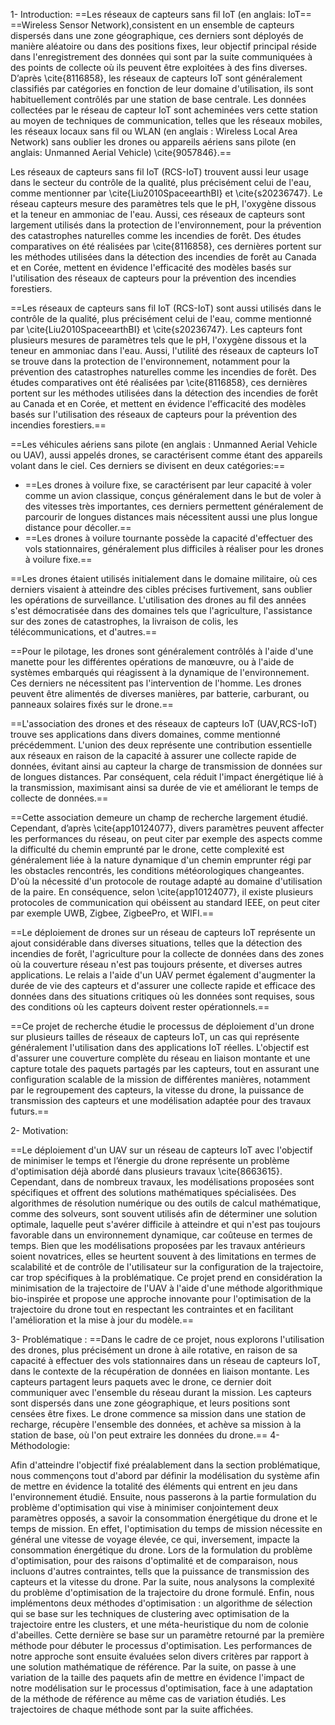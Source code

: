 1- Introduction:
==Les réseaux de capteurs sans fil IoT (en anglais: IoT==
 ==Wireless Sensor Network),consistent en un ensemble de capteurs dispersés dans une zone géographique, ces derniers sont déployés de manière aléatoire ou dans des positions fixes, leur objectif principal réside dans l'enregistrement des données qui sont par la suite communiquées à des points de collecte où ils peuvent être exploitées à des fins diverses. D’après \cite{8116858}, les réseaux de capteurs IoT sont généralement classifiés par catégories en fonction de leur domaine d'utilisation, ils sont habituellement contrôlés par une station de base centrale. Les données collectées par le réseau de capteur IoT sont acheminées vers cette station au moyen de  techniques de communication, telles que les réseaux mobiles, les réseaux locaux sans fil ou WLAN (en anglais : Wireless Local Area Network) sans oublier les drones ou appareils aériens sans pilote (en anglais: Unmanned Aerial Vehicle) \cite{9057846}.==
 

Les réseaux de capteurs sans fil IoT (RCS-IoT) trouvent aussi leur usage dans le secteur du contrôle de la qualité, plus précisément celui de  l'eau, comme mentionner par \cite{Liu2010SpaceearthBI} et \cite{s20236747}. Le réseau capteurs mesure des paramètres tels que le pH, l'oxygène dissous et la teneur en ammoniac de l'eau. Aussi, ces réseaux de capteurs sont largement utilisés dans la protection de l'environnement, pour la prévention des catastrophes naturelles comme les incendies de forêt. Des études comparatives on été  réalisées par \cite{8116858}, ces dernières portent   sur les méthodes utilisées  dans la  détection des incendies de forêt au Canada et en Corée, mettent en évidence l'efficacité des modèles basés sur l'utilisation des réseaux de capteurs pour la prévention des incendies forestiers.



==Les réseaux de capteurs sans fil IoT (RCS-IoT) sont aussi utilisés dans le contrôle de la qualité, plus précisément celui de l'eau, comme mentionné par \cite{Liu2010SpaceearthBI} et \cite{s20236747}. Les capteurs font plusieurs mesures de paramètres tels que le pH, l'oxygène dissous et la teneur en ammoniac dans l'eau. Aussi, l'utilité des réseaux de capteurs IoT se trouve   dans la protection de l'environnement, notamment pour la prévention des catastrophes naturelles comme les incendies de forêt. Des études comparatives ont été réalisées par \cite{8116858}, ces dernières portent sur les méthodes utilisées dans la détection des incendies de forêt au Canada et en Corée, et mettent en évidence l'efficacité des modèles basés sur l'utilisation des réseaux de capteurs pour la prévention des incendies forestiers.==

==Les véhicules aériens sans pilote (en anglais : Unmanned Aerial Vehicle ou UAV), aussi appelés drones, se caractérisent comme étant des appareils volant dans le ciel. Ces derniers se divisent en deux catégories:==
- ==Les drones à voilure fixe, se caractérisent par leur capacité à voler comme un avion classique, conçus généralement dans le but de voler à des vitesses très importantes, ces derniers permettent généralement de parcourir de longues distances mais nécessitent aussi une plus longue distance pour décoller.==
- ==Les drones à voilure tournante possède la capacité d'effectuer des vols stationnaires, généralement plus difficiles à réaliser pour les drones à voilure fixe.==

==Les drones étaient utilisés initialement dans le domaine militaire, où ces derniers visaient à atteindre des cibles précises furtivement, sans oublier les opérations de surveillance. L'utilisation des drones au fil des années s'est démocratisée dans des domaines tels que l'agriculture, l'assistance sur des zones de catastrophes, la livraison de colis, les télécommunications, et d'autres.==


==Pour le pilotage, les drones sont généralement contrôlés à l'aide d'une manette pour les différentes opérations de manœuvre, ou à l'aide de systèmes embarqués qui réagissent à la dynamique de l'environnement. Ces derniers ne nécessitent pas l'intervention de l'homme. Les drones peuvent être alimentés de diverses manières, par batterie, carburant, ou panneaux solaires fixés sur le drone.==

==L'association des drones et des réseaux de capteurs IoT (UAV,RCS-IoT) trouve ses applications dans divers domaines, comme mentionné précédemment. L'union des deux représente une contribution essentielle aux réseaux en raison de la capacité à assurer une collecte rapide de données, évitant ainsi au capteur la charge de transmission de données sur de longues distances. Par conséquent, cela réduit l'impact énergétique lié à la transmission, maximisant ainsi sa durée de vie et améliorant le temps de collecte de données.==


==Cette association demeure un champ de recherche largement étudié. Cependant, d’après \cite{app10124077}, divers paramètres peuvent affecter les performances du réseau, on peut citer par exemple des aspects comme la difficulté du chemin emprunté par le drone, cette complexité est généralement liée à la nature dynamique d'un chemin emprunter régi par les obstacles rencontrés, les conditions météorologiques changeantes. D'où la nécessité d'un protocole de routage adapté au domaine d'utilisation de la paire. En conséquence, selon \cite{app10124077}, il existe plusieurs protocoles de communication qui obéissent au standard IEEE, on peut citer par exemple UWB, Zigbee, ZigbeePro, et WIFI.==


==Le déploiement de drones sur un réseau de capteurs IoT  représente un ajout considérable dans diverses situations, telles que la détection des incendies de forêt, l'agriculture pour la collecte de données dans des zones où la couverture réseau n'est pas toujours présente, et diverses autres applications. Le relais a l'aide d'un UAV permet également d'augmenter la durée de vie des capteurs et d'assurer une collecte rapide et efficace des données dans des situations critiques où les données sont requises, sous des conditions où les capteurs doivent rester opérationnels.==


==Ce projet de recherche étudie le processus de déploiement d'un drone sur plusieurs tailles de réseaux de capteurs IoT, un cas qui représente généralement l'utilisation dans des applications IoT réelles. L'objectif est d'assurer une couverture complète du réseau en liaison montante et une capture totale des paquets partagés par les capteurs, tout en assurant une configuration scalable de la mission de différentes manières, notamment par le regroupement des capteurs, la vitesse du drone, la puissance de transmission des capteurs et une modélisation adaptée pour des travaux futurs.==

2- Motivation:

==Le déploiement d'un UAV sur un réseau de capteurs IoT avec l'objectif de minimiser le temps et l’énergie du drone représente un problème d'optimisation déjà abordé dans plusieurs travaux \cite{8663615}. Cependant, dans de nombreux travaux, les modélisations proposées sont spécifiques et offrent des solutions mathématiques spécialisées. Des algorithmes de résolution numérique ou des outils de calcul mathématique, comme des solveurs, sont souvent utilisés afin de déterminer une solution optimale, laquelle peut s'avérer difficile à atteindre et qui n'est pas toujours favorable dans un environnement dynamique, car coûteuse en termes de temps. Bien que les modélisations proposées par les travaux antérieurs soient novatrices, elles se heurtent souvent à des limitations en termes de scalabilité et de contrôle de l'utilisateur sur la configuration de la trajectoire, car trop spécifiques à la problématique. Ce projet prend en considération la minimisation de la trajectoire de l'UAV à l'aide d'une méthode algorithmique bio-inspirée et propose une approche innovante pour l'optimisation de la trajectoire du drone tout en respectant les contraintes et en facilitant l'amélioration et la mise à jour du modèle.==

3- Problématique :
==Dans le cadre de ce projet, nous explorons l'utilisation des drones, plus précisément un drone à aile rotative, en raison de sa capacité à effectuer des vols stationnaires dans un réseau de capteurs IoT, dans le contexte de la récupération de données en liaison montante. Les capteurs partagent leurs paquets avec le drone, ce dernier doit communiquer avec l'ensemble du réseau durant la mission. Les capteurs sont dispersés dans une zone géographique, et leurs positions sont censées être fixes. Le drone commence sa mission dans une station de recharge, récupère l'ensemble des données, et achève sa mission à la station de base, où l'on peut extraire les données du drone.==
4- Méthodologie: 

Afin d'atteindre l'objectif fixé préalablement dans la section problématique, nous commençons tout d'abord par définir la modélisation du système afin de mettre en évidence la totalité des éléments qui entrent en jeu dans l'environnement étudié. Ensuite, nous passerons à la partie formulation du problème d'optimisation qui vise à minimiser conjointement deux paramètres opposés, a savoir la consommation énergétique du drone et le temps de mission. En effet, l'optimisation du temps de mission nécessite en général une vitesse de voyage élevée, ce qui, inversement, impacte la consommation énergétique du drone. Lors de la formulation du problème d'optimisation, pour des raisons d'optimalité et de comparaison, nous incluons d'autres contraintes, tells que la puissance de transmission  des capteurs et la vitesse du  drone. Par la suite, nous analysons la complexité du problème d'optimisation de la trajectoire du drone formulé. Enfin, nous implémentons deux méthodes d'optimisation : un algorithme de sélection qui se base sur les techniques de clustering avec optimisation de la trajectoire entre les clusters, et une méta-heuristique du nom de colonie d'abeilles. Cette dernière se base sur un paramètre retourné par la première méthode pour débuter le processus d'optimisation. Les performances de notre approche sont ensuite évaluées  selon divers critères par rapport à une solution mathématique de référence. Par la suite, on passe à une variation de la taille des paquets afin de mettre en évidence l'impact de notre modélisation sur le processus d'optimisation, face à une adaptation de la méthode de référence au même cas de variation étudiés. Les trajectoires de chaque méthode sont par la suite affichées.



